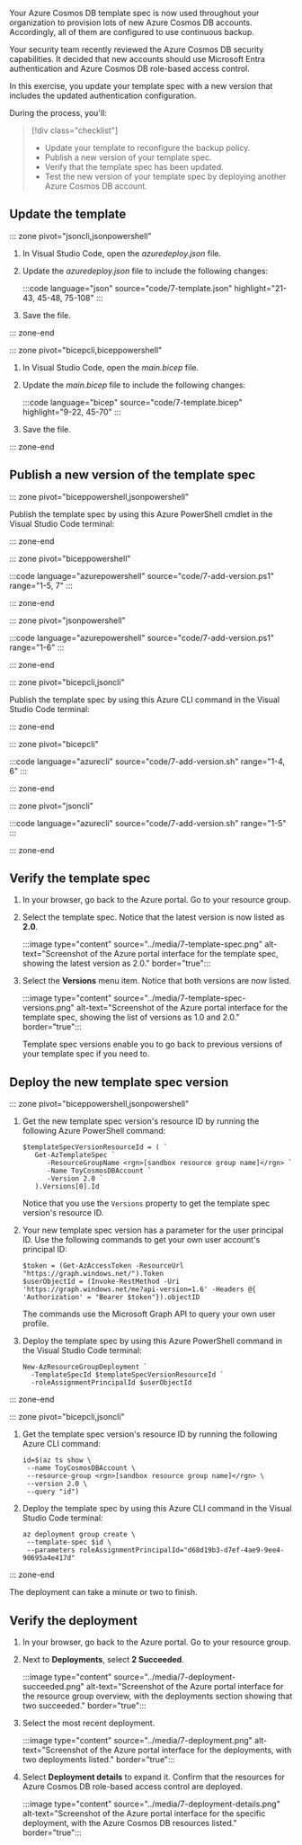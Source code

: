 Your Azure Cosmos DB template spec is now used throughout your organization to provision lots of new Azure Cosmos DB accounts. Accordingly, all of them are configured to use continuous backup.

Your security team recently reviewed the Azure Cosmos DB security capabilities. It decided that new accounts should use Microsoft Entra authentication and Azure Cosmos DB role-based access control.

In this exercise, you update your template spec with a new version that includes the updated authentication configuration.

During the process, you'll:

> [!div class="checklist"]
> * Update your template to reconfigure the backup policy.
> * Publish a new version of your template spec.
> * Verify that the template spec has been updated.
> * Test the new version of your template spec by deploying another Azure Cosmos DB account.

## Update the template

::: zone pivot="jsoncli,jsonpowershell"

1. In Visual Studio Code, open the *azuredeploy.json* file.

1. Update the *azuredeploy.json* file to include the following changes:

   :::code language="json" source="code/7-template.json" highlight="21-43, 45-48, 75-108" :::

1. Save the file.

::: zone-end

::: zone pivot="bicepcli,biceppowershell"

1. In Visual Studio Code, open the *main.bicep* file.

1. Update the *main.bicep* file to include the following changes:

   :::code language="bicep" source="code/7-template.bicep" highlight="9-22, 45-70" :::

1. Save the file.

::: zone-end

## Publish a new version of the template spec

::: zone pivot="biceppowershell,jsonpowershell"

Publish the template spec by using this Azure PowerShell cmdlet in the Visual Studio Code terminal:

::: zone-end

::: zone pivot="biceppowershell"

:::code language="azurepowershell" source="code/7-add-version.ps1" range="1-5, 7" :::

::: zone-end

::: zone pivot="jsonpowershell"

:::code language="azurepowershell" source="code/7-add-version.ps1" range="1-6" :::

::: zone-end

::: zone pivot="bicepcli,jsoncli"

Publish the template spec by using this Azure CLI command in the Visual Studio Code terminal:

::: zone-end

::: zone pivot="bicepcli"

:::code language="azurecli" source="code/7-add-version.sh" range="1-4, 6" :::

::: zone-end

::: zone pivot="jsoncli"

:::code language="azurecli" source="code/7-add-version.sh" range="1-5" :::

::: zone-end

## Verify the template spec

1. In your browser, go back to the Azure portal. Go to your resource group.

1. Select the template spec. Notice that the latest version is now listed as **2.0**.

   :::image type="content" source="../media/7-template-spec.png" alt-text="Screenshot of the Azure portal interface for the template spec, showing the latest version as 2.0." border="true":::

1. Select the **Versions** menu item. Notice that both versions are now listed.

   :::image type="content" source="../media/7-template-spec-versions.png" alt-text="Screenshot of the Azure portal interface for the template spec, showing the list of versions as 1.0 and 2.0." border="true":::

   Template spec versions enable you to go back to previous versions of your template spec if you need to.

## Deploy the new template spec version

::: zone pivot="biceppowershell,jsonpowershell"

1. Get the new template spec version's resource ID by running the following Azure PowerShell command:

   ```azurepowershell
   $templateSpecVersionResourceId = ( `
      Get-AzTemplateSpec `
         -ResourceGroupName <rgn>[sandbox resource group name]</rgn> `
         -Name ToyCosmosDBAccount `
         -Version 2.0 `
      ).Versions[0].Id
   ```

   Notice that you use the `Versions` property to get the template spec version's resource ID.

1. Your new template spec version has a parameter for the user principal ID. Use the following commands to get your own user account's principal ID:

   ```azurepowershell
   $token = (Get-AzAccessToken -ResourceUrl "https://graph.windows.net/").Token
   $userObjectId = (Invoke-RestMethod -Uri 'https://graph.windows.net/me?api-version=1.6' -Headers @{ 'Authorization' = "Bearer $token"}).objectID
   ```

   The commands use the Microsoft Graph API to query your own user profile.

1. Deploy the template spec by using this Azure PowerShell command in the Visual Studio Code terminal:

   ```azurepowershell
   New-AzResourceGroupDeployment `
     -TemplateSpecId $templateSpecVersionResourceId `
     -roleAssignmentPrincipalId $userObjectId
   ```

::: zone-end

::: zone pivot="bicepcli,jsoncli"

1. Get the template spec version's resource ID by running the following Azure CLI command:

   ```azurecli
   id=$(az ts show \
    --name ToyCosmosDBAccount \
    --resource-group <rgn>[sandbox resource group name]</rgn> \
    --version 2.0 \
    --query "id")
   ```

1. Deploy the template spec by using this Azure CLI command in the Visual Studio Code terminal:

   ```azurecli
   az deployment group create \
    --template-spec $id \
    --parameters roleAssignmentPrincipalId="d68d19b3-d7ef-4ae9-9ee4-90695a4e417d"
   ```

::: zone-end

The deployment can take a minute or two to finish.

## Verify the deployment

1. In your browser, go back to the Azure portal. Go to your resource group.

1. Next to **Deployments**, select **2 Succeeded**.

   :::image type="content" source="../media/7-deployment-succeeded.png" alt-text="Screenshot of the Azure portal interface for the resource group overview, with the deployments section showing that two succeeded." border="true":::

1. Select the most recent deployment.

   :::image type="content" source="../media/7-deployment.png" alt-text="Screenshot of the Azure portal interface for the deployments, with two deployments listed." border="true":::

1. Select **Deployment details** to expand it. Confirm that the resources for Azure Cosmos DB role-based access control are deployed.

   :::image type="content" source="../media/7-deployment-details.png" alt-text="Screenshot of the Azure portal interface for the specific deployment, with the Azure Cosmos DB resources listed." border="true":::
